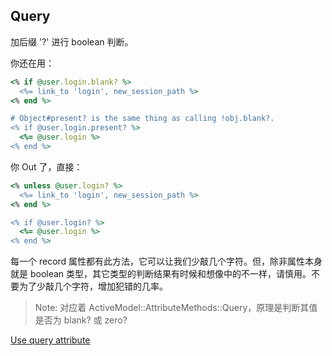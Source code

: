 ## Query

加后缀 '?' 进行 boolean 判断。

你还在用：

```ruby
<% if @user.login.blank? %>
  <%= link_to 'login', new_session_path %>
<% end %>

# Object#present? is the same thing as calling !obj.blank?.
<% if @user.login.present? %>
  <%= @user.login %>
<% end %>
```

你 Out 了，直接：

```ruby
<% unless @user.login? %>
  <%= link_to 'login', new_session_path %>
<% end %>

<% if @user.login? %>
  <%= @user.login %>
<% end %>
```

每一个 record 属性都有此方法，它可以让我们少敲几个字符。但，除非属性本身就是 boolean 类型，其它类型的判断结果有时候和想像中的不一样，请慎用。不要为了少敲几个字符，增加犯错的几率。

> Note: 对应着 ActiveModel::AttributeMethods::Query，原理是判断其值是否为 blank? 或 zero? 

[Use query attribute](http://rails-bestpractices.com/posts/56-use-query-attribute)
